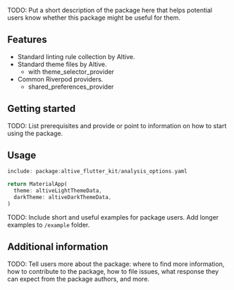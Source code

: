 <!-- 
This README describes the package. If you publish this package to pub.dev,
this README's contents appear on the landing page for your package.

For information about how to write a good package README, see the guide for
[writing package pages](https://dart.dev/guides/libraries/writing-package-pages). 

For general information about developing packages, see the Dart guide for
[creating packages](https://dart.dev/guides/libraries/create-library-packages)
and the Flutter guide for
[developing packages and plugins](https://flutter.dev/developing-packages). 
-->

TODO: Put a short description of the package here that helps potential users
know whether this package might be useful for them.

## Features

* Standard linting rule collection by Altive.
* Standard theme files by Altive.
  * with theme_selector_provider
* Common Riverpod providers.
  * shared_preferences_provider

## Getting started

TODO: List prerequisites and provide or point to information on how to
start using the package.

## Usage

```analysis_options.dart
include: package:altive_flutter_kit/analysis_options.yaml
```

```main.dart
return MaterialApp(
  theme: altiveLightThemeData,
  darkTheme: altiveDarkThemeData,
)
```

TODO: Include short and useful examples for package users. Add longer examples
to `/example` folder. 

## Additional information

TODO: Tell users more about the package: where to find more information, how to 
contribute to the package, how to file issues, what response they can expect 
from the package authors, and more.
